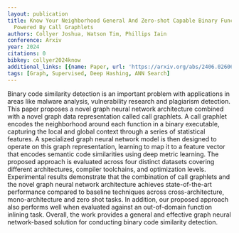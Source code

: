 ```yaml
---
layout: publication
title: Know Your Neighborhood General And Zero-shot Capable Binary Function Search
  Powered By Call Graphlets
authors: Collyer Joshua, Watson Tim, Phillips Iain
conference: Arxiv
year: 2024
citations: 0
bibkey: collyer2024know
additional_links: [{name: Paper, url: 'https://arxiv.org/abs/2406.02606'}]
tags: [Graph, Supervised, Deep Hashing, ANN Search]
---
```

Binary code similarity detection is an important problem with applications in
areas like malware analysis, vulnerability research and plagiarism detection.
This paper proposes a novel graph neural network architecture combined with a
novel graph data representation called call graphlets. A call graphlet encodes
the neighborhood around each function in a binary executable, capturing the
local and global context through a series of statistical features. A
specialized graph neural network model is then designed to operate on this
graph representation, learning to map it to a feature vector that encodes
semantic code similarities using deep metric learning. The proposed approach is
evaluated across four distinct datasets covering different architectures,
compiler toolchains, and optimization levels. Experimental results demonstrate
that the combination of call graphlets and the novel graph neural network
architecture achieves state-of-the-art performance compared to baseline
techniques across cross-architecture, mono-architecture and zero shot tasks. In
addition, our proposed approach also performs well when evaluated against an
out-of-domain function inlining task. Overall, the work provides a general and
effective graph neural network-based solution for conducting binary code
similarity detection.